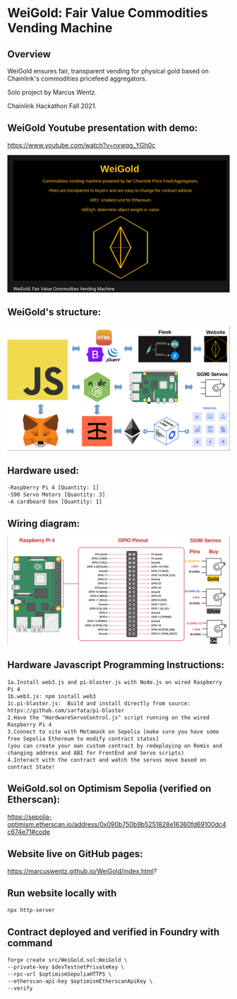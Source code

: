 # WeiGold: Fair Value Commodities Vending Machine

## Overview

WeiGold ensures fair, transparent vending for physical gold
based on Chainlink's commodities pricefeed aggregators.

Solo project by Marcus Wentz.

Chainlink Hackathon Fall 2021.

## WeiGold Youtube presentation with demo:

https://www.youtube.com/watch?v=nxwqg_YGh0c

[![Watch the video](https://github.com/MarcusWentz/WeiGold/blob/main/Images/VIDEO.png)](https://www.youtube.com/watch?v=nxwqg_YGh0c)

## WeiGold's structure:
<img src="https://github.com/MarcusWentz/WeiGold/blob/main/Images/Overview_Structure.png" alt="Overview_Structure"/>

## Hardware used:
```
-Raspberry Pi 4 [Quantity: 1]
-S90 Servo Motors [Quantity: 3]
-A cardboard box [Quantity: 1]
```
## Wiring diagram:
<img src="https://github.com/MarcusWentz/WeiGold/blob/main/Images/Wiring.png" alt="Wiring"/>

## Hardware Javascript Programming Instructions:
```
1a.Install web3.js and pi-blaster.js with Node.js on wired Raspberry Pi 4
1b.web3.js: npm install web3
1c.pi-blaster.js:  Build and install directly from source: https://github.com/sarfata/pi-blaster 
2.Have the "HardwareServoControl.js" script running on the wired Raspberry Pi 4
3.Connect to site with Metamask on Sepolia [make sure you have some free Sepolia Ethereum to modify contract states]
(you can create your own custom contract by redeploying on Remix and changing address and ABI for FrontEnd and Servo scripts)
4.Interact with the contract and watch the servos move based on contract State!
```
## WeiGold.sol on Optimism Sepolia (verified on Etherscan):

https://sepolia-optimism.etherscan.io/address/0x090b750b9b5251828e16360fd69100dc4c674e71#code

## Website live on GitHub pages:

https://marcuswentz.github.io/WeiGold/index.html? 

## Run website locally with 

```
npx http-server
```

## Contract deployed and verified in Foundry with command 
```
forge create src/WeiGold.sol:WeiGold \
--private-key $devTestnetPrivateKey \
--rpc-url $optimismSepoliaHTTPS \
--etherscan-api-key $optimismEtherscanApiKey \
--verify 
```